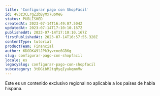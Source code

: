 ```yaml
---
title: 'Configurar pago con ShopFácil'
id: 4v3z3CLrgZ2bByMx7uoMeG
status: PUBLISHED
createdAt: 2023-07-14T16:49:07.504Z
updatedAt: 2023-07-14T17:10:10.167Z
publishedAt: 2023-07-14T17:10:10.167Z
firstPublishedAt: 2023-07-14T16:57:55.320Z
contentType: tutorial
productTeam: Financial
author: 6DODK49lJPk3yvcoe6GB6g
slug: configurar-pago-con-shopfacil
locale: es
legacySlug: configurar-pago-con-shopfacil
subcategory: 3tDGibM2tqMyqIyukqmmMw
---
```


<div class="alert alert-warning" role="alert">Este es un contenido exclusivo regional no aplicable a los países de habla hispana.</div>
